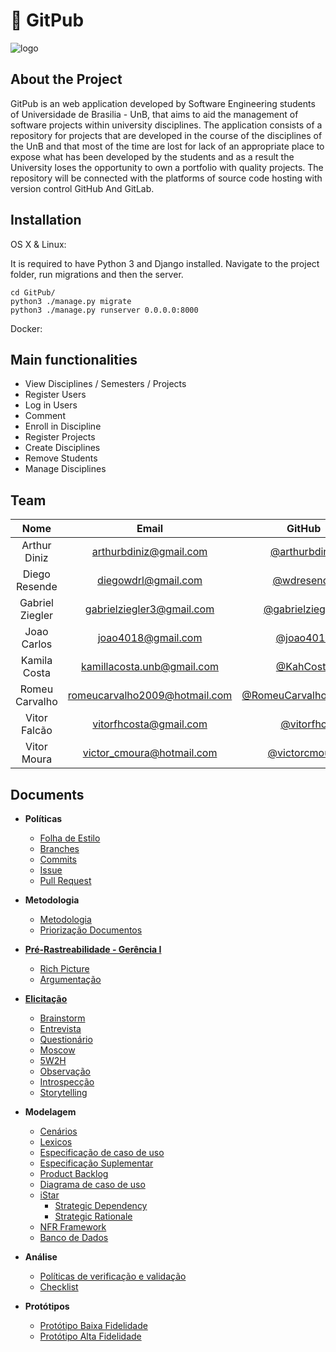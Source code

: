 # :file_folder: GitPub

![logo](https://user-images.githubusercontent.com/18054053/44956569-63f60980-ae9c-11e8-88c3-b67ba48f4693.png)

## About the Project

GitPub is an web application developed by Software Engineering students of Universidade de Brasilia - UnB, that aims to aid the management of software projects within university disciplines.
The application consists of a repository for projects that are developed in the course of the disciplines of the UnB and that most of the time are lost for lack of an appropriate place to expose what has been developed by the students and as a result the University loses the opportunity to own a portfolio with quality projects.
The repository will be connected with the platforms of source code hosting with version control GitHub And GitLab.

## Installation

OS X & Linux:

It is required to have Python 3 and Django installed.
Navigate to the project folder, run migrations and then the server.

```
cd GitPub/
python3 ./manage.py migrate
python3 ./manage.py runserver 0.0.0.0:8000
```

Docker:

## Main functionalities

- View Disciplines / Semesters / Projects
- Register Users
- Log in Users
- Comment
- Enroll in Discipline
- Register Projects
- Create Disciplines
- Remove Students
- Manage Disciplines

## Team

|         Nome          |               Email               |                 GitHub                                              |
|:---------------------:|:---------------------------------:|:-------------------------------------------------------------------:|
|  Arthur Diniz         |  [arthurbdiniz@gmail.com]()       |   [@arthurbdiniz](https://github.com/arthurbdiniz)                  |
|  Diego Resende        |  [diegowdrl@gmail.com]()          |   [@wdresende](https://github.com/wdresende)                        |
|  Gabriel Ziegler      |  [gabrielziegler3@gmail.com]()    |   [@gabrielziegler3](https://github.com/gabrielziegler3)            |
|  Joao Carlos          |  [joao4018@gmail.com]()           |   [@joao4018](https://github.com/joao4018)                          |
|  Kamila Costa         |  [kamillacosta.unb@gmail.com]()   |   [@KahCosta](https://github.com/KahCosta)                          |
|  Romeu Carvalho       |  [romeucarvalho2009@hotmail.com]()|   [@RomeuCarvalhoAntunes](https://github.com/RomeuCarvalhoAntunes)  |
|  Vitor Falcão         |  [vitorfhcosta@gmail.com]()       |   [@vitorfhc](https://github.com/vitorfhc)                          |
|  Vitor Moura          |  [victor_cmoura@hotmail.com]()    |   [@victorcmoura](https://github.com/victorcmoura)                  |

## Documents

* **Políticas**
  * [Folha de Estilo](Folha-de-Estilo)
  * [Branches](Branches)
  * [Commits](Commits)
  * [Issue](Issues)
  * [Pull Request](Pull-Request)

* **Metodologia**
  * [Metodologia](Metodologia)
  * [Priorização Documentos](Priorizacao-Documentos)

* **[Pré-Rastreabilidade - Gerência I](Pre-rastreabilidade)**
  * [Rich Picture](Richpicture)
  * [Argumentação](Argumentacao)

* **[Elicitação](Plano-Elicitacao-Requisitos)**
  * [Brainstorm](https://github.com/Desenho2018-2/GitPub/wiki/Brainstorm)
  * [Entrevista]()
  * [Questionário](Questionario)
  * [Moscow](Moscow)
  * [5W2H]()
  * [Observação]()
  * [Introspecção]()
  * [Storytelling](Storytelling)

* **Modelagem**
  * [Cenários](cenarios)
  * [Lexicos](lexicos)
  * [Especificação de caso de uso]()
  * [Especificação Suplementar]()
  * [Product Backlog](Product-Backlog)
  * [Diagrama de caso de uso](Diagrama-caso-de-uso)
  * [iStar](iStar)
    * [Strategic Dependency](Strategic-Dependency)
    * [Strategic Rationale](Strategic-Rationale)
  * [NFR Framework]()
  * [Banco de Dados](Banco-de-Dados)

* **Análise**
  * [Políticas de verificação e validação]()
  * [Checklist]()

* **Protótipos**
  * [Protótipo Baixa Fidelidade](Prototipo-Baixa-Fidelidade)
  * [Protótipo Alta Fidelidade]()
